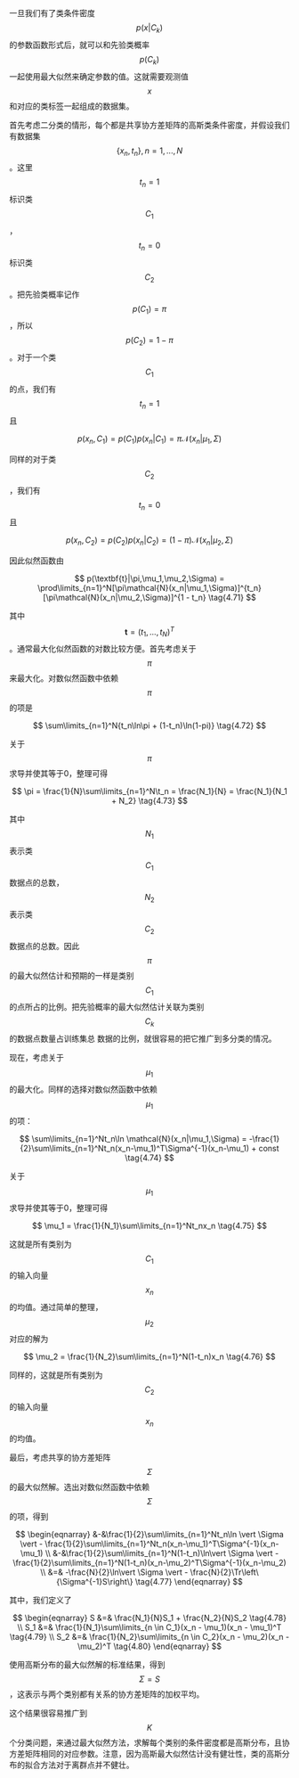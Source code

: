 一旦我们有了类条件密度$$ p(x|C_k) $$的参数函数形式后，就可以和先验类概率$$ p(C_k) $$一起使用最大似然来确定参数的值。这就需要观测值$$ x $$和对应的类标签一起组成的数据集。    

首先考虑二分类的情形，每个都是共享协方差矩阵的高斯类条件密度，并假设我们有数据集$$ \{x_n, t_n\}, n = 1,...,N $$。这里$$ t_n = 1 $$标识类$$ C_1 $$，$$ t_n = 0 $$标识类$$ C_2 $$。把先验类概率记作$$ p(C_1) = \pi $$，所以$$ p(C_2) = 1 - \pi $$。对于一个类$$ C_1 $$的点，我们有$$ t_n = 1 $$且

$$
p(x_n, C_1) = p(C_1)p(x_n|C_1) = \pi\mathcal{N}(x_n|\mu_1,\Sigma)
$$

同样的对于类$$ C_2 $$，我们有$$ t_n = 0 $$且

$$
p(x_n, C_2) = p(C_2)p(x_n|C_2) = (1 - \pi)\mathcal{N}(x_n|\mu_2,\Sigma)
$$

因此似然函数由

$$
p(\textbf{t}|\pi,\mu_1,\mu_2,\Sigma) = \prod\limits_{n=1}^N[\pi\mathcal{N}(x_n|\mu_1,\Sigma)]^{t_n}[\pi\mathcal{N}(x_n|\mu_2,\Sigma)]^{1 - t_n} \tag{4.71}
$$

其中$$ \textbf{t} = (t_1,...,t_N)^T $$。通常最大化似然函数的对数比较方便。首先考虑关于$$ \pi $$来最大化。对数似然函数中依赖$$ \pi $$的项是

$$
\sum\limits_{n=1}^N{t_n\ln\pi + (1-t_n)\ln(1-pi)} \tag{4.72}
$$

关于$$ \pi $$求导并使其等于0，整理可得

$$
\pi = \frac{1}{N}\sum\limits_{n=1}^N\t_n = \frac{N_1}{N} = \frac{N_1}{N_1 + N_2} \tag{4.73}
$$

其中$$ N_1 $$表示类$$ C_1 $$数据点的总数，$$ N_2 $$表示类$$ C_2 $$数据点的总数。因此$$ \pi $$的最大似然估计和预期的一样是类别$$ C_1 $$的点所占的比例。把先验概率的最大似然估计关联为类别$$ C_k $$的数据点数量占训练集总 数据的比例，就很容易的把它推广到多分类的情况。    

现在，考虑关于$$ \mu_1 $$的最大化。同样的选择对数似然函数中依赖$$ \mu_1 $$的项：

$$
\sum\limits_{n=1}^Nt_n\ln \mathcal{N}(x_n|\mu_1,\Sigma) = -\frac{1}{2}\sum\limits_{n=1}^Nt_n(x_n-\mu_1)^T\Sigma^{-1}(x_n-\mu_1) + const \tag{4.74}
$$

关于$$ \mu_1 $$求导并使其等于0，整理可得

$$
\mu_1 = \frac{1}{N_1}\sum\limits_{n=1}^Nt_nx_n \tag{4.75}
$$

这就是所有类别为$$ C_1 $$的输入向量$$ x_n $$的均值。通过简单的整理，$$ \mu_2 $$对应的解为

$$
\mu_2 = \frac{1}{N_2}\sum\limits_{n=1}^N(1-t_n)x_n \tag{4.76}
$$

同样的，这就是所有类别为$$ C_2 $$的输入向量$$ x_n $$的均值。    

最后，考虑共享的协方差矩阵$$ \Sigma $$的最大似然解。选出对数似然函数中依赖$$ \Sigma $$的项，得到

$$
\begin{eqnarray}
&-&\frac{1}{2}\sum\limits_{n=1}^Nt_n\ln \vert \Sigma \vert - \frac{1}{2}\sum\limits_{n=1}^Nt_n(x_n-\mu_1)^T\Sigma^{-1}(x_n-\mu_1) \\
&-&\frac{1}{2}\sum\limits_{n=1}^N(1-t_n)\ln\vert \Sigma \vert - \frac{1}{2}\sum\limits_{n=1}^N(1-t_n)(x_n-\mu_2)^T\Sigma^{-1}(x_n-\mu_2) \\
&=& -\frac{N}{2}\ln\vert \Sigma \vert - \frac{N}{2}\Tr\left\{\Sigma^{-1}S\right\} \tag{4.77}
\end{eqnarray}
$$

其中，我们定义了

$$
\begin{eqnarray}
S &=& \frac{N_1}{N}S_1 + \frac{N_2}{N}S_2 \tag{4.78} \\
S_1 &=& \frac{1}{N_1}\sum\limits_{n \in C_1}(x_n - \mu_1)(x_n - \mu_1)^T \tag{4.79} \\
S_2 &=& \frac{1}{N_2}\sum\limits_{n \in C_2}(x_n - \mu_2)(x_n - \mu_2)^T \tag{4.80}
\end{eqnarray}
$$

使用高斯分布的最大似然解的标准结果，得到$$ \Sigma = S $$，这表示与两个类别都有关系的协方差矩阵的加权平均。    

这个结果很容易推广到$$ K $$个分类问题，来通过最大似然方法，求解每个类别的条件密度都是高斯分布，且协方差矩阵相同的对应参数。注意，因为高斯最大似然估计没有健壮性，类的高斯分布的拟合方法对于离群点并不健壮。    


